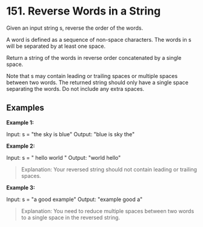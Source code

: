 # 151. Reverse Words in a String
Given an input string s, reverse the order of the words.

A word is defined as a sequence of non-space characters. The words in s will be separated by at least one space.

Return a string of the words in reverse order concatenated by a single space.

Note that s may contain leading or trailing spaces or multiple spaces between two words. The returned string should only have a single space separating the words. Do not include any extra spaces.




## Examples

**Example 1:**

Input: s = "the sky is blue"
Output: "blue is sky the"


**Example 2:**

Input: s = "  hello world  "
Output: "world hello"
> Explanation: Your reversed string should not contain leading or trailing spaces.


**Example 3:**

Input: s = "a good   example"
Output: "example good a"
> Explanation: You need to reduce multiple spaces between two words to a single space in the reversed string.